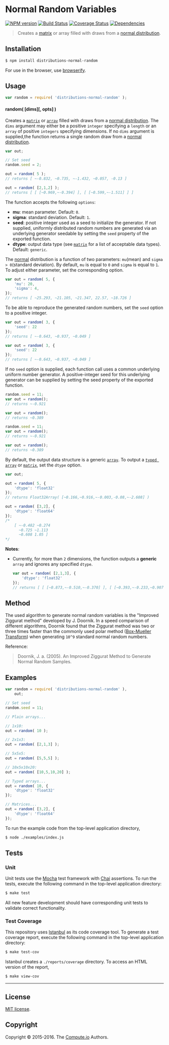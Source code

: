 Normal Random Variables
===
[![NPM version][npm-image]][npm-url] [![Build Status][travis-image]][travis-url] [![Coverage Status][codecov-image]][codecov-url] [![Dependencies][dependencies-image]][dependencies-url]

> Creates a [matrix](https://github.com/dstructs/matrix) or array filled with draws from a [normal distribution](https://en.wikipedia.org/wiki/Normal_distribution).


## Installation

``` bash
$ npm install distributions-normal-random
```

For use in the browser, use [browserify](https://github.com/substack/node-browserify).


## Usage

``` javascript
var random = require( 'distributions-normal-random' );
```

#### random( [dims][, opts] )

Creates a [`matrix`](https://github.com/dstructs/matrix) or [`array`](https://developer.mozilla.org/en-US/docs/Web/JavaScript/Reference/Global_Objects/Array) filled with draws from a [normal distribution](https://en.wikipedia.org/wiki/Normal_distribution). The `dims` argument may either be a positive `integer` specifying a `length` or an `array` of positive `integers` specifying dimensions. If no `dims` argument is supplied,the function returns a single random draw from a [normal distribution](https://en.wikipedia.org/wiki/Normal_distribution).

``` javascript
var out;

// Set seed
random.seed = 2;

out = random( 5 );
// returns [ ~-0.832, ~0.735, ~-1.432, ~0.057, -0.13 ]

out = random( [2,1,2] );
// returns [ [ [~0.969,~-0.394] ], [ [~0.599,~-1.511] ] ]

```

The function accepts the following `options`:

*	__mu__: mean parameter. Default: `0`.
*	__sigma__: standard deviation. Default: `1`.
*	__seed__: positive integer used as a seed to initialize the generator. If not supplied, uniformly distributed random numbers are generated via an underlying generator seedable by setting the `seed` property of the exported function.
*	__dtype__: output data type (see [`matrix`](https://github.com/dstructs/matrix) for a list of acceptable data types). Default: `generic`.

The [normal](https://en.wikipedia.org/wiki/Normal_distribution) distribution is a function of two parameters: `mu`(mean) and `sigma > 0`(standard deviation). By default, `mu` is equal to `0` and `sigma` is equal to `1`. To adjust either parameter, set the corresponding option.

``` javascript
var out = random( 5, {
	'mu': 20,
	'sigma': 4,
});
// returns [ ~25.293, ~21.105, ~21.347, 22.57, ~18.726 ]

```

To be able to reproduce the generated random numbers, set the `seed` option to a positive integer.

``` javascript
var out = random( 3, {
	'seed': 22
});
// returns [ ~-0.643, ~0.937, ~0.049 ]

var out = random( 3, {
    'seed': 22
});
// returns [ ~-0.643, ~0.937, ~0.049 ]

```

If no `seed` option is supplied, each function call uses a common underlying uniform number generator. A positive-integer seed for this underlying generator can be supplied by setting the seed property of the exported function.

```javascript
random.seed = 11;
var out = random();
// returns ~-0.921

var out = random();
// returns ~0.389

random.seed = 11;
var out = random();
// returns ~-0.921

var out = random();
// returns ~0.389

```

By default, the output data structure is a generic [`array`](https://developer.mozilla.org/en-US/docs/Web/JavaScript/Reference/Global_Objects/Array). To output a [`typed array`](https://developer.mozilla.org/en-US/docs/Web/JavaScript/Typed_arrays) or [`matrix`](https://github.com/dstructs/matrix), set the `dtype` option.

``` javascript
var out;

out = random( 5, {
	'dtype': 'float32'
});
// returns Float32Array( [~0.166,~0.916,~-0.003,-0.08,~-2.608] )

out = random( [3,2], {
	'dtype': 'float64'
});
/*
	[ ~-0.482 ~0.274
	  ~0.725 ~1.113
	  ~0.608 1.05 ]
*/

```

__Notes__:
*	Currently, for more than `2` dimensions, the function outputs a __generic__ `array` and ignores any specified `dtype`.

	``` javascript
	var out = random( [2,1,3], {
		'dtype': 'float32'
	});
	// returns [ [ [~0.873,~-0.510,~-0.370] ], [ [~0.393,~-0.233,~0.907] ] ]

	```

## Method

The used algorithm to generate normal random variables is the "Improved Ziggurat method" developed by J. Doornik. In a speed comparison of different algorithms, Doornik found that the Ziggurat method was two or three times faster than the commonly used polar method ([Box-Mueller Transform](https://en.wikipedia.org/wiki/Box-Muller_transform)) when generating `10^9` standard normal random numbers.

Reference:
> Doornik, J. a. (2005).
> An Improved Ziggurat Method to Generate Normal Random Samples.


## Examples

``` javascript
var random = require( 'distributions-normal-random' ),
	out;

// Set seed
random.seed = 11;

// Plain arrays...

// 1x10:
out = random( 10 );

// 2x1x3:
out = random( [2,1,3] );

// 5x5x5:
out = random( [5,5,5] );

// 10x5x10x20:
out = random( [10,5,10,20] );

// Typed arrays...
out = random( 10, {
	'dtype': 'float32'
});

// Matrices...
out = random( [3,2], {
	'dtype': 'float64'
});
```

To run the example code from the top-level application directory,

``` bash
$ node ./examples/index.js
```


## Tests

### Unit

Unit tests use the [Mocha](http://mochajs.org/) test framework with [Chai](http://chaijs.com) assertions. To run the tests, execute the following command in the top-level application directory:

``` bash
$ make test
```

All new feature development should have corresponding unit tests to validate correct functionality.


### Test Coverage

This repository uses [Istanbul](https://github.com/gotwarlost/istanbul) as its code coverage tool. To generate a test coverage report, execute the following command in the top-level application directory:

``` bash
$ make test-cov
```

Istanbul creates a `./reports/coverage` directory. To access an HTML version of the report,

``` bash
$ make view-cov
```


---
## License

[MIT license](http://opensource.org/licenses/MIT).


## Copyright

Copyright &copy; 2015-2016. The [Compute.io](https://github.com/compute-io) Authors.


[npm-image]: http://img.shields.io/npm/v/distributions-normal-random.svg
[npm-url]: https://npmjs.org/package/distributions-normal-random

[travis-image]: http://img.shields.io/travis/distributions-io/normal-random/master.svg
[travis-url]: https://travis-ci.org/distributions-io/normal-random

[codecov-image]: https://img.shields.io/codecov/c/github/distributions-io/normal-random/master.svg
[codecov-url]: https://codecov.io/github/distributions-io/normal-random?branch=master

[dependencies-image]: http://img.shields.io/david/distributions-io/normal-random.svg
[dependencies-url]: https://david-dm.org/distributions-io/normal-random

[dev-dependencies-image]: http://img.shields.io/david/dev/distributions-io/normal-random.svg
[dev-dependencies-url]: https://david-dm.org/dev/distributions-io/normal-random

[github-issues-image]: http://img.shields.io/github/issues/distributions-io/normal-random.svg
[github-issues-url]: https://github.com/distributions-io/normal-random/issues
